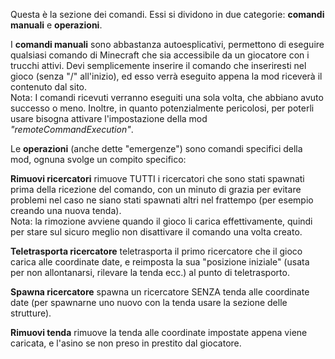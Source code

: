 Questa è la sezione dei comandi. Essi si dividono in due categorie: **comandi manuali** e **operazioni**.

I **comandi manuali** sono abbastanza autoesplicativi, permettono di eseguire qualsiasi comando di Minecraft che sia accessibile da un giocatore con i trucchi attivi. Devi semplicemente inserire il comando che inseriresti nel gioco (senza "/" all'inizio), ed esso verrà eseguito appena la mod riceverà il contenuto dal sito.  
Nota: I comandi ricevuti verranno eseguiti una sola volta, che abbiano avuto successo o meno. Inoltre, in quanto potenzialmente pericolosi, per poterli usare bisogna attivare l'impostazione della mod _"remoteCommandExecution"_.

Le **operazioni** (anche dette "emergenze") sono comandi specifici della mod, ognuna svolge un compito specifico:

**Rimuovi ricercatori** rimuove TUTTI i ricercatori che sono stati spawnati prima della ricezione del comando, con un minuto di grazia per evitare problemi nel caso ne siano stati spawnati altri nel frattempo (per esempio creando una nuova tenda).  
Nota: la rimozione avviene quando il gioco li carica effettivamente, quindi per stare sul sicuro meglio non disattivare il comando una volta creato.

**Teletrasporta ricercatore** teletrasporta il primo ricercatore che il gioco carica alle coordinate date, e reimposta la sua "posizione iniziale" (usata per non allontanarsi, rilevare la tenda ecc.) al punto di teletrasporto.

**Spawna ricercatore** spawna un ricercatore SENZA tenda alle coordinate date (per spawnarne uno nuovo con la tenda usare la sezione delle strutture).

**Rimuovi tenda** rimuove la tenda alle coordinate impostate appena viene caricata, e l'asino se non preso in prestito dal giocatore.